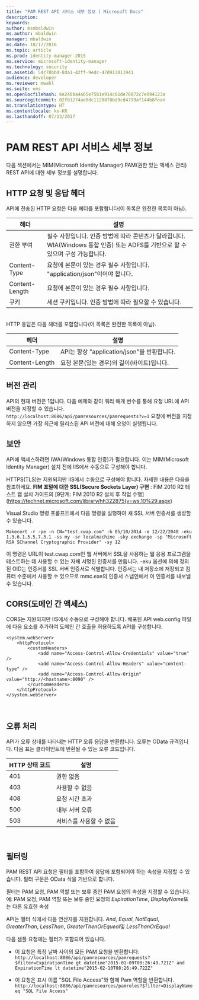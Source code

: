 ```yaml
---
title: "PAM REST API 서비스 세부 정보 | Microsoft Docs"
description: 
keywords: 
author: msmbaldwin
ms.author: mbaldwin
manager: mbaldwin
ms.date: 10/17/2016
ms.topic: article
ms.prod: identity-manager-2015
ms.service: microsoft-identity-manager
ms.technology: security
ms.assetid: 54c78bbd-8da1-42ff-9edc-47d913011941
audience: developer
ms.reviewer: mwahl
ms.suite: ems
ms.openlocfilehash: 6e248ba4a65e75b1e914c61de70072c7e094123a
ms.sourcegitcommit: 02fb1274ae0dc11288f8bd9cd4799af144b8feae
ms.translationtype: HT
ms.contentlocale: ko-KR
ms.lasthandoff: 07/13/2017
---
```

# <a name="pam-rest-api-service-details"></a>PAM REST API 서비스 세부 정보
다음 섹션에서는 MIM(Microsoft Identity Manager) PAM(권한 있는 액세스 관리) REST API에 대한 세부 정보를 설명합니다.

## <a name="http-request-and-response-headers"></a>HTTP 요청 및 응답 헤더

API에 전송된 HTTP 요청은 다음 헤더를 포함합니다(이 목록은 완전한 목록이 아님).

헤더 | 설명
-------|------------
권한 부여 | 필수 사항입니다. 인증 방법에 따라 콘텐츠가 달라집니다. WIA(Windows 통합 인증) 또는 ADFS를 기반으로 할 수 있으며 구성 가능합니다.
Content-Type | 요청에 본문이 있는 경우 필수 사항입니다. "application/json"이어야 합니다.
Content-Length | 요청에 본문이 있는 경우 필수 사항입니다. 
쿠키 | 세션 쿠키입니다. 인증 방법에 따라 필요할 수 있습니다.
<br/>
HTTP 응답은 다음 헤더를 포함합니다(이 목록은 완전한 목록이 아님).

헤더 | 설명
-------|------------
Content-Type | API는 항상 "application/json"을 반환합니다.
Content-Length | 요청 본문(있는 경우)의 길이(바이트)입니다.

## <a name="versioning"></a>버전 관리 
API의 현재 버전은 1입니다. 다음 예제와 같이 쿼리 매개 변수를 통해 요청 URL에 API 버전을 지정할 수 있습니다. `http://localhost:8086/api/pamresources/pamrequests?v=1` 요청에 버전을 지정하지 않으면 가장 최근에 릴리스된 APi 버전에 대해 요청이 실행됩니다. 

## <a name="security"></a>보안 
API에 액세스하려면 IWA(Windows 통합 인증)가 필요합니다. 이는 MIM(Microsoft Identity Manager) 설치 전에 IIS에서 수동으로 구성해야 합니다.

HTTPS(TLS)는 지원되지만 IIS에서 수동으로 구성해야 합니다. 자세한 내용은 다음을 참조하세요. **FIM 포털에 대한 SSL(Secure Sockets Layer) 구현** : FIM 2010 R2 테스트 랩 설치 가이드의 [9단계: FIM 2010 R2 설치 후 작업 수행](https://technet.microsoft.com/library/hh322875(v=ws.10%29.aspx) 

Visual Studio 명령 프롬프트에서 다음 명령을 실행하여 새 SSL 서버 인증서를 생성할 수 있습니다.
```
Makecert -r -pe -n CN="test.cwap.com" -b 05/10/2014 -e 12/22/2048 -eku 1.3.6.1.5.5.7.3.1 -ss my -sr localmachine -sky exchange -sp "Microsoft RSA SChannel Cryptographic Provider" -sy 12
```
 
이 명령은 URL이 test.cwap.com인 웹 서버에서 SSL을 사용하는 웹 응용 프로그램을 테스트하는 데 사용할 수 있는 자체 서명된 인증서를 만듭니다. -eku 옵션에 의해 정의된 OID는 인증서를 SSL 서버 인증서로 식별합니다. 인증서는 내 저장소에 저장되고 컴퓨터 수준에서 사용할 수 있으므로 mmc.exe의 인증서 스냅인에서 이 인증서를 내보낼 수 있습니다.

## <a name="cross-domain-access-cors"></a>CORS(도메인 간 액세스) 
CORS는 지원되지만 IIS에서 수동으로 구성해야 합니다. 배포된 API web.config 파일에 다음 요소를 추가하여 도메인 간 호출을 허용하도록 API를 구성합니다. 

```
<system.webServer>       
    <httpProtocol> 
        <customHeaders> 
            <add name="Access-Control-Allow-Credentials" value="true"  /> 
            <add name="Access-Control-Allow-Headers" value="content-type" /> 
            <add name="Access-Control-Allow-Origin" value="http://<hostname>:8090" /> 
        </customHeaders> 
    </httpProtocol> 
</system.webServer> 
```
<br/>

## <a name="error-handling"></a>오류 처리 
API가 오류 상태를 나타내는 HTTP 오류 응답을 반환합니다. 오류는 OData 규격입니다. 다음 표는 클라이언트에 반환될 수 있는 오류 코드입니다.

HTTP 상태 코드 | 설명
-----------------|------------
401 | 권한 없음 
403 | 사용할 수 없음 
408 | 요청 시간 초과   
500 | 내부 서버 오류 
503 | 서비스를 사용할 수 없음 
<br/>

## <a name="filtering"></a>필터링 
PAM REST API 요청은 필터를 포함하여 응답에 포함되어야 하는 속성을 지정할 수 있습니다. 필터 구문은 OData 식을 기반으로 합니다.

필터는 PAM 요청, PAM 역할 또는 보류 중인 PAM 요청의 속성을 지정할 수 있습니다. 예: PAM 요청, PAM 역할 또는 보류 중인 요청의 *ExpirationTime*, *DisplayName*또는 다른 유효한 속성

API는 필터 식에서 다음 연산자를 지원합니다. *And*, *Equal*, *NotEqual*, *GreaterThan*, *LessThan*, *GreaterThenOrEqueal*및 *LessThanOrEqual* 

다음 샘플 요청에는 필터가 포함되어 있습니다.

- 이 요청은 특정 날짜 사이의 모든 PAM 요청을 반환합니다. `http://localhost:8086/api/pamresources/pamrequests?$filter=ExpirationTime gt datetime"2015-01-09T08:26:49.721Z" and ExpirationTime lt datetime"2015-02-10T08:26:49.722Z" `
 
- 이 요청은 표시 이름 "SQL File Access"와 함께 Pam 역할을 반환합니다. `http://localhost:8086/api/pamresources/pamroles?$filter=DisplayName eq "SQL File Access" `
